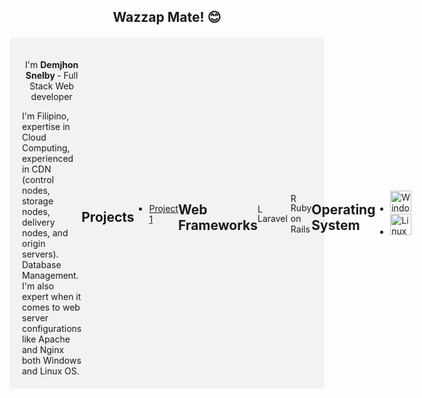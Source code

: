 ##  <p align="center">Wazzap Mate! 😊 </p>


<div style="display: flex; justify-content: space-between; align-items: center; background-color: #f2f2f2; padding: 20px; border-radius: 5px;">
  <div>
 
  <p align="center">  I'm <b> Demjhon Snelby </b>- Full Stack Web developer </p>
I'm Filipino, expertise in Cloud Computing, experienced in CDN (control nodes, storage nodes, delivery nodes, and origin servers). Database Management. I'm also expert when it comes to web server configurations like Apache and Nginx both Windows and Linux OS.
</div>

## Projects

- [Project 1](https://github.com/myusername/project1)

## Web Frameworks
<span style="display: inline; margin-right:5px;">
  <img src="https://img.uxwing.com/wp-content/themes/uxwing/download/brands-social-media/laravel-icon.svg" alt="Laravel" width="15" height="15" style="vertical-align: middle;">
  Laravel
</span>
  

<span style="display: inline;">
  <img src="https://img.uxwing.com/wp-content/themes/uxwing/download/brands-social-media/ruby-on-rails-icon.svg" alt="Ruby on Rails" width="15" height="15" style="vertical-align: middle;">
  Ruby on Rails
</span>



  
## Operating System

- <img src="https://img.uxwing.com/wp-content/themes/uxwing/download/brands-social-media/windows-icon.svg" alt="Windows" width="34" height="34">

- <img src="https://img.uxwing.com/wp-content/themes/uxwing/download/brands-social-media/linux-icon.svg" alt="Linux" width="34" height="34">









